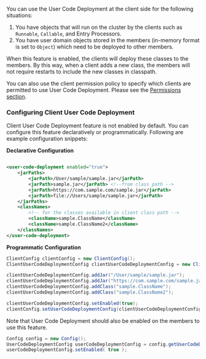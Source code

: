 

You can use the User Code Deployment at the client side for the following situations:

1. You have objects that will run on the cluster by the clients such as `Runnable`, `Callable`, and Entry Processors.
2. You have user domain objects stored in the members (in-memory format is set to `Object`) which need to be deployed to other members.

When this feature is enabled, the clients will deploy these classes to the members. By this way, when a client adds a new class, the members will not require restarts to include the new classes in classpath. 


You can also use the client permission policy to specify which clients are permitted to use User Code Deployment. Please see the [Permissions section](/2000_Security/900_Native_Client_Security.md).

### Configuring Client User Code Deployment

Client User Code Deployment feature is not enabled by default. You can configure this feature declaratively or programmatically. Following are example configuration snippets:

**Declarative Configuration**

```xml

<user-code-deployment enabled="true">
    <jarPaths>
        <jarPath>/User/sample/sample.jar</jarPath>
        <jarPath>sample.jar</jarPath> <!--from class path -->
        <jarPath>https://com.sample.com/sample.jar</jarPath>
        <jarPath>file://Users/sample/sample.jar</jarPath>
    </jarPaths>
    <classNames>
    	<!-- for the classes available in client class path -->
        <className>sample.ClassName</className>
        <className>sample.ClassName2</className>
    </classNames>
</user-code-deployment>
```

**Programmatic Configuration**

```java
ClientConfig clientConfig = new ClientConfig();
ClientUserCodeDeploymentConfig clientUserCodeDeploymentConfig = new ClientUserCodeDeploymentConfig();

clientUserCodeDeploymentConfig.addJar("/User/sample/sample.jar");
clientUserCodeDeploymentConfig.addJar("https://com.sample.com/sample.jar");
clientUserCodeDeploymentConfig.addClass("sample.ClassName");
clientUserCodeDeploymentConfig.addClass("sample.ClassName2");

clientUserCodeDeploymentConfig.setEnabled(true);
clientConfig.setUserCodeDeploymentConfig(clientUserCodeDeploymentConfig);
```

Note that User Code Deployment should also be enabled on the members to use this feature. 

```java
Config config = new Config();
UserCodeDeploymentConfig userCodeDeploymentConfig = config.getUserCodeDeploymentConfig();
userCodeDeploymentConfig.setEnabled( true );
```
